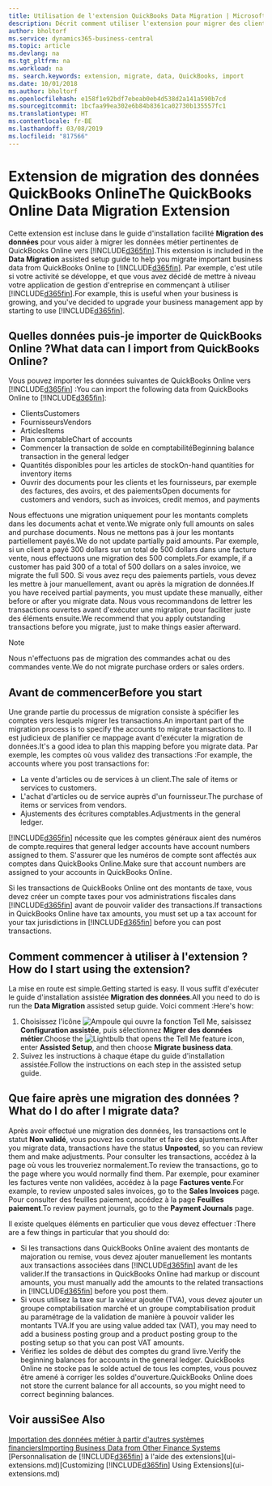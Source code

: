```yaml
---
title: Utilisation de l'extension QuickBooks Data Migration | Microsoft Docs
description: Décrit comment utiliser l'extension pour migrer des clients, des fournisseurs, des articles, et des comptes de QuickBooks Online dans Business Central.
author: bholtorf
ms.service: dynamics365-business-central
ms.topic: article
ms.devlang: na
ms.tgt_pltfrm: na
ms.workload: na
ms. search.keywords: extension, migrate, data, QuickBooks, import
ms.date: 10/01/2018
ms.author: bholtorf
ms.openlocfilehash: e158f1e92bdf7ebeab0eb4d538d2a141a590b7cd
ms.sourcegitcommit: 1bcfaa99ea302e6b84b8361ca02730b135557fc1
ms.translationtype: HT
ms.contentlocale: fr-BE
ms.lasthandoff: 03/08/2019
ms.locfileid: "817566"
---
```

# <a name="the-quickbooks-online-data-migration-extension"></a><span data-ttu-id="a5ec3-103">Extension de migration des données QuickBooks Online</span><span class="sxs-lookup"><span data-stu-id="a5ec3-103">The QuickBooks Online Data Migration Extension</span></span>
<span data-ttu-id="a5ec3-104">Cette extension est incluse dans le guide d'installation facilité **Migration des données** pour vous aider à migrer les données métier pertinentes de QuickBooks Online vers [!INCLUDE[d365fin](includes/d365fin_md.md)].</span><span class="sxs-lookup"><span data-stu-id="a5ec3-104">This extension is included in the **Data Migration** assisted setup guide to help you migrate important business data from QuickBooks Online to [!INCLUDE[d365fin](includes/d365fin_md.md)].</span></span> <span data-ttu-id="a5ec3-105">Par exemple, c'est utile si votre activité se développe, et que vous avez décidé de mettre à niveau votre application de gestion d'entreprise en commençant à utiliser [!INCLUDE[d365fin](includes/d365fin_md.md)].</span><span class="sxs-lookup"><span data-stu-id="a5ec3-105">For example, this is useful when your business is growing, and you've decided to upgrade your business management app by starting to use [!INCLUDE[d365fin](includes/d365fin_md.md)].</span></span>

## <a name="what-data-can-i-import-from-quickbooks-online"></a><span data-ttu-id="a5ec3-106">Quelles données puis-je importer de QuickBooks Online ?</span><span class="sxs-lookup"><span data-stu-id="a5ec3-106">What data can I import from QuickBooks Online?</span></span>
<span data-ttu-id="a5ec3-107">Vous pouvez importer les données suivantes de QuickBooks Online vers [!INCLUDE[d365fin](includes/d365fin_md.md)] :</span><span class="sxs-lookup"><span data-stu-id="a5ec3-107">You can import the following data from QuickBooks Online to [!INCLUDE[d365fin](includes/d365fin_md.md)]:</span></span>  

* <span data-ttu-id="a5ec3-108">Clients</span><span class="sxs-lookup"><span data-stu-id="a5ec3-108">Customers</span></span>
* <span data-ttu-id="a5ec3-109">Fournisseurs</span><span class="sxs-lookup"><span data-stu-id="a5ec3-109">Vendors</span></span>
* <span data-ttu-id="a5ec3-110">Articles</span><span class="sxs-lookup"><span data-stu-id="a5ec3-110">Items</span></span>
* <span data-ttu-id="a5ec3-111">Plan comptable</span><span class="sxs-lookup"><span data-stu-id="a5ec3-111">Chart of accounts</span></span>
* <span data-ttu-id="a5ec3-112">Commencer la transaction de solde en comptabilité</span><span class="sxs-lookup"><span data-stu-id="a5ec3-112">Beginning balance transaction in the general ledger</span></span>
* <span data-ttu-id="a5ec3-113">Quantités disponibles pour les articles de stock</span><span class="sxs-lookup"><span data-stu-id="a5ec3-113">On-hand quantities for inventory items</span></span>
* <span data-ttu-id="a5ec3-114">Ouvrir des documents pour les clients et les fournisseurs, par exemple des factures, des avoirs, et des paiements</span><span class="sxs-lookup"><span data-stu-id="a5ec3-114">Open documents for customers and vendors, such as invoices, credit memos, and payments</span></span>

<span data-ttu-id="a5ec3-115">Nous effectuons une migration uniquement pour les montants complets dans les documents achat et vente.</span><span class="sxs-lookup"><span data-stu-id="a5ec3-115">We migrate only full amounts on sales and purchase documents.</span></span> <span data-ttu-id="a5ec3-116">Nous ne mettons pas à jour les montants partiellement payés.</span><span class="sxs-lookup"><span data-stu-id="a5ec3-116">We do not update partially paid amounts.</span></span> <span data-ttu-id="a5ec3-117">Par exemple, si un client a payé 300 dollars sur un total de 500 dollars dans une facture vente, nous effectuons une migration des 500 complets.</span><span class="sxs-lookup"><span data-stu-id="a5ec3-117">For example, if a customer has paid 300 of a total of 500 dollars on a sales invoice, we migrate the full 500.</span></span> <span data-ttu-id="a5ec3-118">Si vous avez reçu des paiements partiels, vous devez les mettre à jour manuellement, avant ou après la migration de données.</span><span class="sxs-lookup"><span data-stu-id="a5ec3-118">If you have received partial payments, you must update these manually, either before or after you migrate data.</span></span> <span data-ttu-id="a5ec3-119">Nous vous recommandons de lettrer les transactions ouvertes avant d'exécuter une migration, pour faciliter juste des éléments ensuite.</span><span class="sxs-lookup"><span data-stu-id="a5ec3-119">We recommend that you apply outstanding transactions before you migrate, just to make things easier afterward.</span></span>

> [!NOTE]  
>   <span data-ttu-id="a5ec3-120">Nous n'effectuons pas de migration des commandes achat ou des commandes vente.</span><span class="sxs-lookup"><span data-stu-id="a5ec3-120">We do not migrate purchase orders or sales orders.</span></span>

## <a name="before-you-start"></a><span data-ttu-id="a5ec3-121">Avant de commencer</span><span class="sxs-lookup"><span data-stu-id="a5ec3-121">Before you start</span></span>
<span data-ttu-id="a5ec3-122">Une grande partie du processus de migration consiste à spécifier les comptes vers lesquels migrer les transactions.</span><span class="sxs-lookup"><span data-stu-id="a5ec3-122">An important part of the migration process is to specify the accounts to migrate transactions to.</span></span> <span data-ttu-id="a5ec3-123">Il est judicieux de planifier ce mappage avant d'exécuter la migration de données.</span><span class="sxs-lookup"><span data-stu-id="a5ec3-123">It's a good idea to plan this mapping before you migrate data.</span></span> <span data-ttu-id="a5ec3-124">Par exemple, les comptes où vous validez des transactions :</span><span class="sxs-lookup"><span data-stu-id="a5ec3-124">For example, the accounts where you post transactions for:</span></span>  

* <span data-ttu-id="a5ec3-125">La vente d'articles ou de services à un client.</span><span class="sxs-lookup"><span data-stu-id="a5ec3-125">The sale of items or services to customers.</span></span>
* <span data-ttu-id="a5ec3-126">L'achat d'articles ou de service auprès d'un fournisseur.</span><span class="sxs-lookup"><span data-stu-id="a5ec3-126">The purchase of items or services from vendors.</span></span>  
* <span data-ttu-id="a5ec3-127">Ajustements des écritures comptables.</span><span class="sxs-lookup"><span data-stu-id="a5ec3-127">Adjustments in the general ledger.</span></span>  

[!INCLUDE[d365fin](includes/d365fin_md.md)] <span data-ttu-id="a5ec3-128">nécessite que les comptes généraux aient des numéros de compte.</span><span class="sxs-lookup"><span data-stu-id="a5ec3-128">requires that general ledger accounts have account numbers assigned to them.</span></span> <span data-ttu-id="a5ec3-129">S'assurer que les numéros de compte sont affectés aux comptes dans QuickBooks Online.</span><span class="sxs-lookup"><span data-stu-id="a5ec3-129">Make sure that account numbers are assigned to your accounts in QuickBooks Online.</span></span>

<span data-ttu-id="a5ec3-130">Si les transactions de QuickBooks Online ont des montants de taxe, vous devez créer un compte taxes pour vos administrations fiscales dans [!INCLUDE[d365fin](includes/d365fin_md.md)] avant de pouvoir valider des transactions.</span><span class="sxs-lookup"><span data-stu-id="a5ec3-130">If transactions in QuickBooks Online have tax amounts, you must set up a tax account for your tax jurisdictions in [!INCLUDE[d365fin](includes/d365fin_md.md)] before you can post transactions.</span></span>

## <a name="how-do-i-start-using-the-extension"></a><span data-ttu-id="a5ec3-131">Comment commencer à utiliser à l'extension ?</span><span class="sxs-lookup"><span data-stu-id="a5ec3-131">How do I start using the extension?</span></span>
<span data-ttu-id="a5ec3-132">La mise en route est simple.</span><span class="sxs-lookup"><span data-stu-id="a5ec3-132">Getting started is easy.</span></span> <span data-ttu-id="a5ec3-133">Il vous suffit d'exécuter le guide d'installation assistée **Migration des données**.</span><span class="sxs-lookup"><span data-stu-id="a5ec3-133">All you need to do is run the **Data Migration** assisted setup guide.</span></span> <span data-ttu-id="a5ec3-134">Voici comment :</span><span class="sxs-lookup"><span data-stu-id="a5ec3-134">Here's how:</span></span>

1. <span data-ttu-id="a5ec3-135">Choisissez l'icône ![Ampoule qui ouvre la fonction Tell Me](media/ui-search/search_small.png "Dites-moi ce que vous voulez faire"), saisissez **Configuration assistée**, puis sélectionnez **Migrer des données métier**.</span><span class="sxs-lookup"><span data-stu-id="a5ec3-135">Choose the ![Lightbulb that opens the Tell Me feature](media/ui-search/search_small.png "Tell me what you want to do") icon, enter **Assisted Setup**, and then choose **Migrate business data**.</span></span>
2. <span data-ttu-id="a5ec3-136">Suivez les instructions à chaque étape du guide d'installation assistée.</span><span class="sxs-lookup"><span data-stu-id="a5ec3-136">Follow the instructions on each step in the assisted setup guide.</span></span>

## <a name="what-do-i-do-after-i-migrate-data"></a><span data-ttu-id="a5ec3-137">Que faire après une migration des données ?</span><span class="sxs-lookup"><span data-stu-id="a5ec3-137">What do I do after I migrate data?</span></span>
<span data-ttu-id="a5ec3-138">Après avoir effectué une migration des données, les transactions ont le statut **Non validé**, vous pouvez les consulter et faire des ajustements.</span><span class="sxs-lookup"><span data-stu-id="a5ec3-138">After you migrate data, transactions have the status **Unposted**, so you can review them and make adjustments.</span></span> <span data-ttu-id="a5ec3-139">Pour consulter les transactions, accédez à la page où vous les trouveriez normalement.</span><span class="sxs-lookup"><span data-stu-id="a5ec3-139">To review the transactions, go to the page where you would normally find them.</span></span> <span data-ttu-id="a5ec3-140">Par exemple, pour examiner les factures vente non validées, accédez à la page **Factures vente**.</span><span class="sxs-lookup"><span data-stu-id="a5ec3-140">For example, to review unposted sales invoices, go to the **Sales Invoices** page.</span></span> <span data-ttu-id="a5ec3-141">Pour consulter des feuilles paiement, accédez à la page **Feuilles paiement**.</span><span class="sxs-lookup"><span data-stu-id="a5ec3-141">To review payment journals, go to the **Payment Journals** page.</span></span>   

<span data-ttu-id="a5ec3-142">Il existe quelques éléments en particulier que vous devez effectuer :</span><span class="sxs-lookup"><span data-stu-id="a5ec3-142">There are a few things in particular that you should do:</span></span>

* <span data-ttu-id="a5ec3-143">Si les transactions dans QuickBooks Online avaient des montants de majoration ou remise, vous devez ajouter manuellement les montants aux transactions associées dans [!INCLUDE[d365fin](includes/d365fin_md.md)] avant de les valider.</span><span class="sxs-lookup"><span data-stu-id="a5ec3-143">If the transactions in QuickBooks Online had markup or discount amounts, you must manually add the amounts to the related transactions in [!INCLUDE[d365fin](includes/d365fin_md.md)] before you post them.</span></span>
* <span data-ttu-id="a5ec3-144">Si vous utilisez la taxe sur la valeur ajoutée (TVA), vous devez ajouter un groupe comptabilisation marché et un groupe comptabilisation produit au paramétrage de la validation de manière à pouvoir valider les montants TVA.</span><span class="sxs-lookup"><span data-stu-id="a5ec3-144">If you are using value added tax (VAT), you may need to add a business posting group and a product posting group to the posting setup so that you can post VAT amounts.</span></span>
* <span data-ttu-id="a5ec3-145">Vérifiez les soldes de début des comptes du grand livre.</span><span class="sxs-lookup"><span data-stu-id="a5ec3-145">Verify the beginning balances for accounts in the general ledger.</span></span> <span data-ttu-id="a5ec3-146">QuickBooks Online ne stocke pas le solde actuel de tous les comptes, vous pouvez être amené à corriger les soldes d'ouverture.</span><span class="sxs-lookup"><span data-stu-id="a5ec3-146">QuickBooks Online does not store the current balance for all accounts, so you might need to correct beginning balances.</span></span>

## <a name="see-also"></a><span data-ttu-id="a5ec3-147">Voir aussi</span><span class="sxs-lookup"><span data-stu-id="a5ec3-147">See Also</span></span>
[<span data-ttu-id="a5ec3-148">Importation des données métier à partir d'autres systèmes financiers</span><span class="sxs-lookup"><span data-stu-id="a5ec3-148">Importing Business Data from Other Finance Systems</span></span>](across-import-data-configuration-packages.md)  
<span data-ttu-id="a5ec3-149">[Personnalisation de [!INCLUDE[d365fin](includes/d365fin_md.md)] à l'aide des extensions](ui-extensions.md)</span><span class="sxs-lookup"><span data-stu-id="a5ec3-149">[Customizing [!INCLUDE[d365fin](includes/d365fin_md.md)] Using Extensions](ui-extensions.md)</span></span>  
